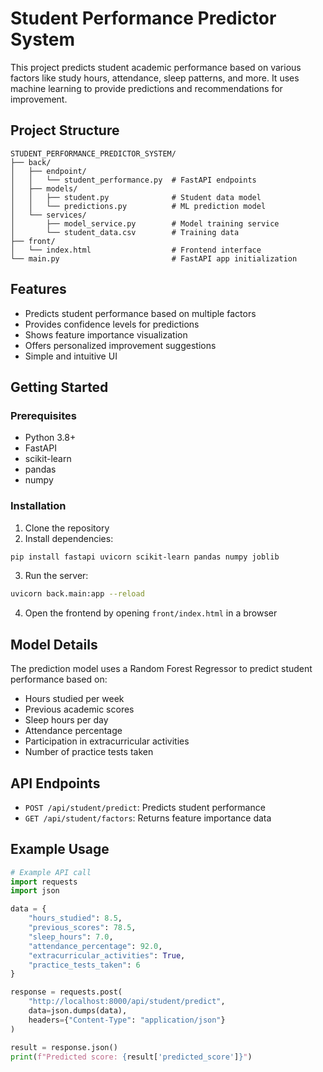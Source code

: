 # Student Performance Predictor System

This project predicts student academic performance based on various factors like study hours, attendance, sleep patterns, and more. It uses machine learning to provide predictions and recommendations for improvement.

## Project Structure

```
STUDENT_PERFORMANCE_PREDICTOR_SYSTEM/
├── back/
│   ├── endpoint/
│   │   └── student_performance.py  # FastAPI endpoints
│   ├── models/
│   │   ├── student.py              # Student data model
│   │   └── predictions.py          # ML prediction model
│   └── services/
│       ├── model_service.py        # Model training service
│       └── student_data.csv        # Training data
├── front/
│   └── index.html                  # Frontend interface
└── main.py                         # FastAPI app initialization
```

## Features

- Predicts student performance based on multiple factors
- Provides confidence levels for predictions
- Shows feature importance visualization
- Offers personalized improvement suggestions
- Simple and intuitive UI

## Getting Started

### Prerequisites

- Python 3.8+
- FastAPI
- scikit-learn
- pandas
- numpy

### Installation

1. Clone the repository
2. Install dependencies:

```bash
pip install fastapi uvicorn scikit-learn pandas numpy joblib
```

3. Run the server:

```bash
uvicorn back.main:app --reload
```

4. Open the frontend by opening `front/index.html` in a browser

## Model Details

The prediction model uses a Random Forest Regressor to predict student performance based on:

- Hours studied per week
- Previous academic scores
- Sleep hours per day
- Attendance percentage
- Participation in extracurricular activities
- Number of practice tests taken

## API Endpoints

- `POST /api/student/predict`: Predicts student performance
- `GET /api/student/factors`: Returns feature importance data

## Example Usage

```python
# Example API call
import requests
import json

data = {
    "hours_studied": 8.5,
    "previous_scores": 78.5,
    "sleep_hours": 7.0,
    "attendance_percentage": 92.0,
    "extracurricular_activities": True,
    "practice_tests_taken": 6
}

response = requests.post(
    "http://localhost:8000/api/student/predict", 
    data=json.dumps(data),
    headers={"Content-Type": "application/json"}
)

result = response.json()
print(f"Predicted score: {result['predicted_score']}")
```
